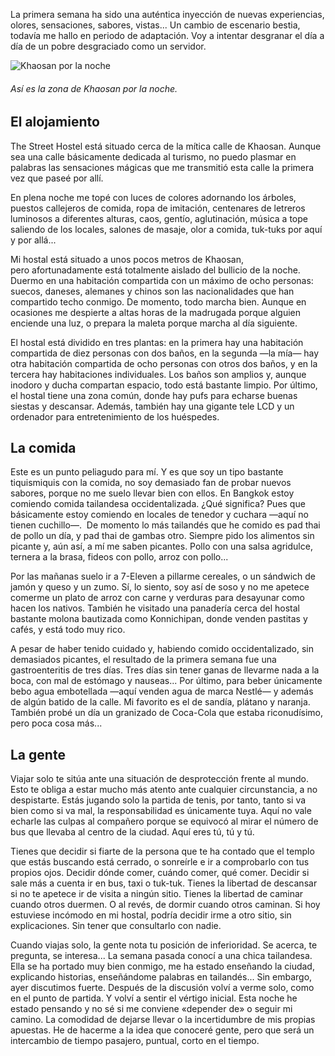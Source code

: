 La primera semana ha sido una auténtica inyección de nuevas experiencias, olores, sensaciones, sabores, vistas... Un cambio de escenario bestia, todavía me hallo en periodo de adaptación. Voy a intentar desgranar el día a día de un pobre desgraciado como un servidor.

![Khaosan por la noche](https://lh3.googleusercontent.com/ZnhuKxvEghYnoTsjqWu73OY4wEOguuBcwQ3Vkc_E2KbcgTGY-2ICl5yku1HJAjCO0URGT9N0zvGp3p2px5c9lUNtsAKWL8yD2Cy-jKy0yjxqYB-TIiemykK-cnS5_vNOknvW8AI0uUrtdbO-Ql9LVXrwZngRFxhjFcP1z9WjuHRYLh6xC0Tutrweej8Vq8XJgg9xh5eiOoIULt8BJ5au9faxV509-9dDX05ISDK_4eORo2ArziAwjkWC7NGNnC-UthTWB3o09vCNTrzPeG0YSujUkROajiQFSRvwDEptbmDENJRrjmIiqKa6GBD0Kz04XUePRZ3ZpVnJlNh-e_Z0QMpkUn2Mtj6tv4DMy66YBOMfG8m7BT9MDGyHyiSneo5sZfWKBVu_j_0E7cOUZAMPf7Jgmk3fx5XoHcm3qLBp4M96QmafNy-0lUytOQrNOKIqqY0Hr1DIvylttdqVq3x7VqEbytF_F9oyol64O8Gfz-JQ2UsgKsERr4nkoZCZeOZGbm7XEeU-P7Q-e3rZFuW3vQyNEEuhB01MerbNRKDA_9j_qHr2ooc0b-LzYkAuRIb_Oj78QAZHVxucXg5y5ze7-3HFLmvW5_vEuA8-0-VI10SpjaOolZkkS5VXIt7osAOS2_OzoT6-t5TuDnEAgZQRdWzqy9s2zv3pf0JoVPNf1vNnMdM=w800-no)

###### Así es la zona de Khaosan por la noche.

## El alojamiento

The Street Hostel está situado cerca de la mítica calle de Khaosan. Aunque sea una calle básicamente dedicada al turismo, no puedo plasmar en palabras las sensaciones mágicas que me transmitió esta calle la primera vez que paseé por allí.

En plena noche me topé con luces de colores adornando los árboles, puestos callejeros de comida, ropa de imitación, centenares de letreros luminosos a diferentes alturas, caos, gentío, aglutinación, música a tope saliendo de los locales, salones de masaje, olor a comida, tuk-tuks por aquí y por allá...

Mi hostal está situado a unos pocos metros de Khaosan, pero afortunadamente está totalmente aislado del bullicio de la noche. Duermo en una habitación compartida con un máximo de ocho personas: suecos, daneses, alemanes y chinos son las nacionalidades que han compartido techo conmigo. De momento, todo marcha bien. Aunque en ocasiones me despierte a altas horas de la madrugada porque alguien enciende una luz, o prepara la maleta porque marcha al día siguiente.

El hostal está dividido en tres plantas: en la primera hay una habitación compartida de diez personas con dos baños, en la segunda —la mía— hay otra habitación compartida de ocho personas con otros dos baños, y en la tercera hay habitaciones individuales. Los baños son amplios y, aunque inodoro y ducha compartan espacio, todo está bastante limpio. Por último, el hostal tiene una zona común, donde hay pufs para echarse buenas siestas y descansar. Además, también hay una gigante tele LCD y un ordenador para entretenimiento de los huéspedes.

## La comida

Este es un punto peliagudo para mí. Y es que soy un tipo bastante tiquismiquis con la comida, no soy demasiado fan de probar nuevos sabores, porque no me suelo llevar bien con ellos. En Bangkok estoy comiendo comida tailandesa occidentalizada. ¿Qué significa? Pues que básicamente estoy comiendo en locales de tenedor y cuchara —aquí no tienen cuchillo—.  De momento lo más tailandés que he comido es pad thai de pollo un día, y pad thai de gambas otro. Siempre pido los alimentos sin picante y, aún así, a mí me saben picantes. Pollo con una salsa agridulce, ternera a la brasa, fideos con pollo, arroz con pollo...

Por las mañanas suelo ir a 7-Eleven a pillarme cereales, o un sándwich de jamón y queso y un zumo. Sí, lo siento, soy así de soso y no me apetece comerme un plato de arroz con carne y verduras para desayunar como hacen los nativos. También he visitado una panadería cerca del hostal bastante molona bautizada como Konnichipan, donde venden pastitas y cafés, y está todo muy rico.

A pesar de haber tenido cuidado y, habiendo comido occidentalizado, sin demasiados picantes, el resultado de la primera semana fue una gastroenteritis de tres días. Tres días sin tener ganas de llevarme nada a la boca, con mal de estómago y nauseas... Por último, para beber únicamente bebo agua embotellada —aquí venden agua de marca Nestlé— y además de algún batido de la calle. Mi favorito es el de sandía, plátano y naranja. También probé un día un granizado de Coca-Cola que estaba riconudísimo, pero poca cosa más...

## La gente

Viajar solo te sitúa ante una situación de desprotección frente al mundo. Esto te obliga a estar mucho más atento ante cualquier circunstancia, a no despistarte. Estás jugando solo la partida de tenis, por tanto, tanto si va bien como si va mal, la responsabilidad es únicamente tuya. Aquí no vale echarle las culpas al compañero porque se equivocó al mirar el número de bus que llevaba al centro de la ciudad. Aquí eres tú, tú y tú.

Tienes que decidir si fiarte de la persona que te ha contado que el templo que estás buscando está cerrado, o sonreírle e ir a comprobarlo con tus propios ojos. Decidir dónde comer, cuándo comer, qué comer. Decidir si sale más a cuenta ir en bus, taxi o tuk-tuk. Tienes la libertad de descansar si no te apetece ir de visita a ningún sitio. Tienes la libertad de caminar cuando otros duermen. O al revés, de dormir cuando otros caminan. Si hoy estuviese incómodo en mi hostal, podría decidir irme a otro sitio, sin explicaciones. Sin tener que consultarlo con nadie.

Cuando viajas solo, la gente nota tu posición de inferioridad. Se acerca, te pregunta, se interesa... La semana pasada conocí a una chica tailandesa. Ella se ha portado muy bien conmigo, me ha estado enseñando la ciudad, explicando historias, enseñándome palabras en tailandés... Sin embargo, ayer discutimos fuerte. Después de la discusión volví a verme solo, como en el punto de partida. Y volví a sentir el vértigo inicial. Esta noche he estado pensando y no sé si me conviene «depender de» o seguir mi camino. La comodidad de dejarse llevar o la incertidumbre de mis propias apuestas. He de hacerme a la idea que conoceré gente, pero que será un intercambio de tiempo pasajero, puntual, corto en el tiempo.
